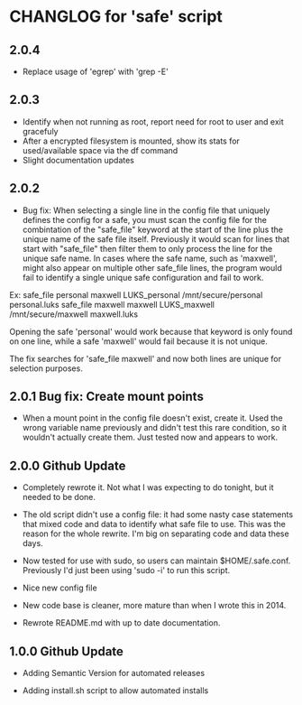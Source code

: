 # CHANGLOG for 'safe' script

## 2.0.4

* Replace usage of 'egrep' with 'grep -E'

## 2.0.3

* Identify when not running as root, report need for root to user and exit gracefuly
* After a encrypted filesystem is mounted, show its stats for used/available space via the df command
* Slight documentation updates

## 2.0.2

* Bug fix: When selecting a single line in the config file that uniquely defines the config for a safe, you must scan the config file for the combintation of the "safe_file" keyword at the start of the line plus the unique name of the safe file itself.  Previously it would scan for lines that start with "safe_file" then filter them to only process the line for the unique safe name.  In cases where the safe name, such as 'maxwell', might also appear on multiple other safe_file lines, the program would fail to identify a single unique safe configuration and fail to work.

Ex:
safe_file personal maxwell LUKS_personal /mnt/secure/personal personal.luks
safe_file maxwell maxwell LUKS_maxwell /mnt/secure/maxwell maxwell.luks

Opening the safe 'personal' would work because that keyword is only found on one line, while a safe 'maxwell' would fail because it is not unique.

The fix searches for 'safe_file maxwell' and now both lines are unique for selection purposes.

## 2.0.1 Bug fix: Create mount points

* When a mount point in the config file doesn't exist, create it. Used the wrong variable name previously and didn't test this rare condition, so it wouldn't actually create them. Just tested now and appears to work.

## 2.0.0 Github Update

* Completely rewrote it. Not what I was expecting to do tonight, but it needed to be done.

* The old script didn't use a config file: it had some nasty case statements that mixed code and data to identify what safe file to use.  This was the reason for the whole rewrite. I'm big on separating code and data these days.

* Now tested for use with sudo, so users can maintain $HOME/.safe.conf.  Previously I'd just been using 'sudo -i' to run this script.

* Nice new config file

* New code base is cleaner, more mature than when I wrote this in 2014.

* Rewrote README.md with up to date documentation.

## 1.0.0 Github Update

* Adding Semantic Version for automated releases

* Adding install.sh script to allow automated installs
